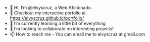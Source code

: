 - 👋 Hi, I’m @elvyscruz, a Web Aficionado. 
- 👀 Checkout my interactive portolio at https://elvyscruz.github.io/portfolio/
- 🌱 I’m currently learning a little bit of everything
- 💞️ I’m looking to collaborate on interesting projects!
- 📫 How to reach me - You can email me to elvyscruz at gmail.com

<!---
elvyscruz/elvyscruz is a ✨ special ✨ repository because its `README.md` (this file) appears on your GitHub profile.
You can click the Preview link to take a look at your changes.
--->
